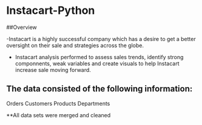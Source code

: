 # Instacart-Python

##Overview

-Instacart is a highly successful company which has a desire to get a better oversight on their sale and strategies across the globe.

- Instacart analysis performed to assess sales trends, identify strong componnents, weak variables and create visuals to help Instacart increase sale moving forward.

## The data consisted of the following information:

Orders
Customers
Products
Departments

**All data sets were merged and cleaned
